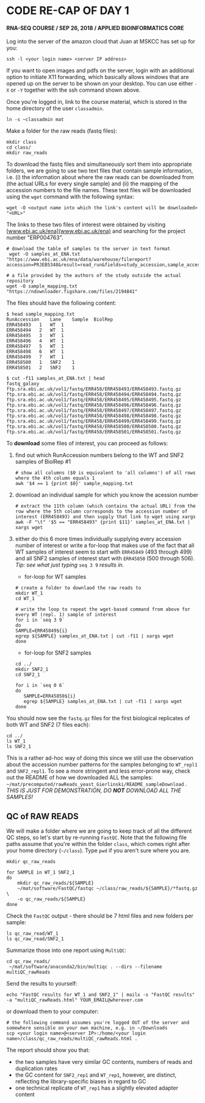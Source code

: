 # CODE RE-CAP OF DAY 1
#### RNA-SEQ COURSE / SEP 26, 2018 / APPLIED BIOINFORMATICS CORE

Log into the server of the amazon cloud that Juan at MSKCC has set up for you:

```
ssh -l <your login name> <server IP address>
```

If you want to open images and pdfs on the server, login with an additional option to initiate X11 forwarding, which basically allows windows that are opened up on the server to be shown on your desktop. You can use either `-X` or `-Y` together with the ssh command shown above.

Once you're logged in, link to the course material, which is stored in the home directory of the user `classadmin`.

```
ln -s ~classadmin mat
```

Make a folder for the raw reads (fastq files):

```
mkdir class
cd class/
mkdir raw_reads
```

To download the fastq files and simultaneously sort them into appropriate folders, we are going to use two text files that contain sample information, i.e. (i) the information about where the raw reads can be downloaded from (the actual URLs for every single sample) and (ii) the mapping of the accession numbers to the file names.
These text files will be downloaded using the `wget` command with the following syntax:

```
wget -O <output name into which the link's content will be downloaded> "<URL>"
```

The links to these two files of interest were obtained by visiting [www.ebi.ac.uk/ena](www.ebi.ac.uk/ena) and searching for the project number "ERP004763".

```
# download the table of samples to the server in text format
 wget -O samples_at_ENA.txt "https://www.ebi.ac.uk/ena/data/warehouse/filereport?accession=PRJEB5348&result=read_run&fields=study_accession,sample_accession,secondary_sample_accession,experiment_accession,run_accession,tax_id,scientific_name,instrument_model,library_layout,fastq_ftp,fastq_galaxy,submitted_ftp,submitted_galaxy,sra_ftp,sra_galaxy,cram_index_ftp,cram_index_galaxy&download=txt"
 
# a file provided by the authors of the study outside the actual repository
wget -O sample_mapping.txt "https://ndownloader.figshare.com/files/2194841"
```

The files should have the following content:

```
$ head sample_mapping.txt 
RunAccession	Lane	Sample	BiolRep
ERR458493	1	WT	1
ERR458494	2	WT	1
ERR458495	3	WT	1
ERR458496	4	WT	1
ERR458497	5	WT	1
ERR458498	6	WT	1
ERR458499	7	WT	1
ERR458500	1	SNF2	1
ERR458501	2	SNF2	1
```

```
$ cut -f11 samples_at_ENA.txt | head
fastq_galaxy
ftp.sra.ebi.ac.uk/vol1/fastq/ERR458/ERR458493/ERR458493.fastq.gz
ftp.sra.ebi.ac.uk/vol1/fastq/ERR458/ERR458494/ERR458494.fastq.gz
ftp.sra.ebi.ac.uk/vol1/fastq/ERR458/ERR458495/ERR458495.fastq.gz
ftp.sra.ebi.ac.uk/vol1/fastq/ERR458/ERR458496/ERR458496.fastq.gz
ftp.sra.ebi.ac.uk/vol1/fastq/ERR458/ERR458497/ERR458497.fastq.gz
ftp.sra.ebi.ac.uk/vol1/fastq/ERR458/ERR458498/ERR458498.fastq.gz
ftp.sra.ebi.ac.uk/vol1/fastq/ERR458/ERR458499/ERR458499.fastq.gz
ftp.sra.ebi.ac.uk/vol1/fastq/ERR458/ERR458500/ERR458500.fastq.gz
ftp.sra.ebi.ac.uk/vol1/fastq/ERR458/ERR458501/ERR458501.fastq.gz
```

To **download** some files of interest, you can proceed as follows:

1. find out which RunAccession numbers belong to the WT and SNF2 samples of BiolRep #1

	```
	# show all columns ($0 is equivalent to 'all columns') of all rows where the 4th column equals 1
	awk '$4 == 1 {print $0}' sample_mapping.txt
	```
2. download an individual sample for which you know the acession number

	```
	# extract the 11th column (which contains the actual URL) from the row where the 5th column corresponds to the accession number of interest (ERR458493) and then supply that link to wget using xargs
	awk -F "\t" '$5 == "ERR458493" {print $11}' samples_at_ENA.txt | xargs wget
	```
	
3. either do this 6 more times individually supplying every accession number of interest or write a for-loop that makes use of the fact that all WT samples of interest seem to start with `ERR45849` (493 through 499) and all SNF2 samples of interest start with `ERR45850` (500 through 506). *Tip: see what just typing* `seq 3 9` *results in.*
	
	* for-loop for WT samples

	```
	# create a folder to downlaod the raw reads to
	mkdir WT_1
	cd WT_1
	
	# write the loop to repeat the wget-based command from above for every WT (repl. 1) sample of interest
	for i in `seq 3 9`
	do
	SAMPLE=ERR45849${i}
	egrep ${SAMPLE} samples_at_ENA.txt | cut -f11 | xargs wget
	done
	```

	* for-loop for SNF2 samples

	 ```
	 cd ../
	 mkdir SNF2_1
	 cd SNF2_1
	 
	 for i in `seq 0 6`
	 do
	 	SAMPLE=ERR45850${i}
	 	egrep ${SAMPLE} samples_at_ENA.txt | cut -f11 | xargs wget
	 done
	 ```

You should now see the `fastq.gz` files for the first biological replicates of both WT and SNF2 (7 files each):

```
cd ../
ls WT_1
ls SNF2_1
```

This is a rather ad-hoc way of doing this since we still use the observation about the accession number patterns for the samples belonging to `WT_repl1` and `SNF2_repl1`. To see a more stringent and less error-prone way, check out the README of how we downloaded ALL the samples: `~/mat/precomputed/rawReads_yeast_Gierlinski/README_sampleDownload` .
*THIS IS JUST FOR DEMONSTRATION, DO __NOT__ DOWNLOAD ALL THE SAMPLES!*

## QC of RAW READS

We will make a folder where we are going to keep track of all the different QC steps, so let's start by re-running `FastQC`.
Note that the following file paths assume that you're within the folder `class`, which comes right after your home directory (`~/class`). Type `pwd` if you aren't sure where you are.    

```
mkdir qc_raw_reads

for SAMPLE in WT_1 SNF2_1
do
    mkdir qc_raw_reads/${SAMPLE}
    ~/mat/software/FastQC/fastqc ~/class/raw_reads/${SAMPLE}/*fastq.gz \
    -o qc_raw_reads/${SAMPLE}
done
```

Check the `FastQC` output - there should be 7 html files and new folders per sample:

```
ls qc_raw_read/WT_1
ls qc_raw_read/SNF2_1
```

Summarize those into one report using `MultiQC`:

```
cd qc_raw_reads/
 ~/mat/software/anaconda2/bin/multiqc . --dirs --filename multiQC_rawReads
```

Send the results to yourself:

```
echo "FastQC results for WT_1 and SNF2_1" | mailx -s "FastQC results" -a "multiQC_rawReads.html" YOUR_EMAIL@wherever.com
```

or download them to your computer:

```
# the following command assumes you're logged OUT of the server and somewhere sensible on your own machine, e.g. in ~/Downloads
scp <your login name>@<server IP>:/home/<your login name>/class/qc_raw_reads/multiQC_rawReads.html .
```

The report should show you that:

- the two samples have very similar GC contents, numbers of reads and duplication rates
- the GC content for `SNF2_rep1` and `WT_rep1`, however, are distinct, reflecting the library-specific biases in regard to GC
- one technical replicate of `WT_rep1` has a slightly elevated adapter content
